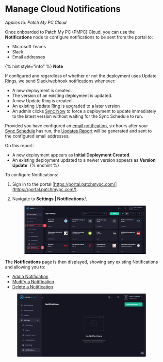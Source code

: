 # Manage Cloud Notifications

_Applies to: Patch My PC Cloud_

Once onboarded to Patch My PC (PMPC) Cloud, you can use the **Notifications** node to configure notifications to be sent from the portal to:

* Microsoft Teams
* Slack
* Email addresses

{% hint style="info" %}
**Note**

If configured and regardless of whether or not the deployment uses Update Rings, we send Slack/webhook notifications whenever:

* A new deployment is created.
* The version of an existing deployment is updated.
* A new Update Ring is created.
* An existing Update Ring is upgraded to a later version
* An admin clicks [Sync Now](../../cloud-deployments/manage-updates-in-cloud/sync-now-cloud-feature.md) to force a deployment to update immediately to the latest version without waiting for the Sync Schedule to run.

Provided you have configured an [email notification](create-a-cloud-email-notification.md), six hours after your [Sync Schedule](../manage-the-sync-schedule-in-cloud.md) has run, the [Updates Report](../../cloud-reference/cloud-email-reference/example-cloud-updates-report-email.md) will be generated and sent to the configured email addresses.

On this report:

* A new deployment appears as **Initial Deployment Created**.
* An existing deployment updated to a newer version appears as **Version Update**.
{% endhint %}

To configure Notifications:

1. Sign in to the portal [https://portal.patchmypc.com/](https://portal.patchmypc.com/).
2.  Navigate to **Settings | Notifications**.\


    <figure><img src="../../../.gitbook/assets/image (760).png" alt="Navigating to “Settings | Notifications”"><figcaption></figcaption></figure>

The **Notifications** page is then displayed, showing any existing Notifications and allowing you to:

* [Add a Notification](add-a-cloud-notification.md)
* [Modify a Notification](modify-a-cloud-notification.md)
* [Delete a Notification](delete-a-cloud-notification.md)

<figure><img src="../../../.gitbook/assets/image (761).png" alt="“Notifications” page"><figcaption></figcaption></figure>
